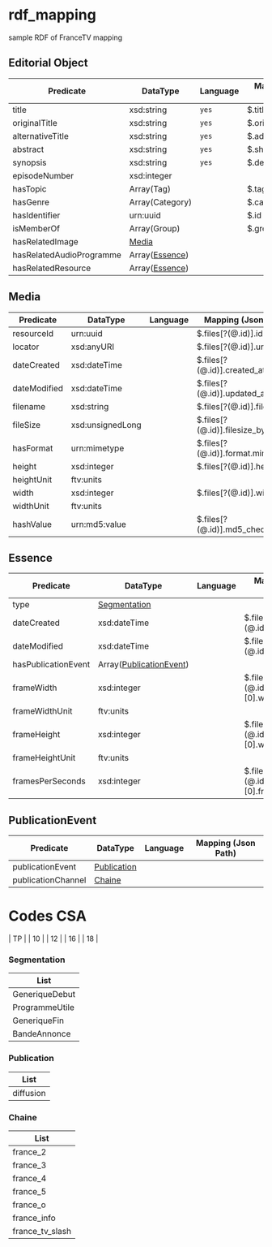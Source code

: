 # rdf_mapping
sample RDF of FranceTV mapping


## Editorial Object
| Predicate | DataType | Language | Mapping (Json Path) |
| ------------- | ------------- | ------------- |------------- |
| title | xsd:string | `yes` | $.title |
| originalTitle | xsd:string | `yes` | $.original_title |
| alternativeTitle | xsd:string | `yes` | $.additional_title |
| abstract | xsd:string | `yes` | $.short_description |
| synopsis | xsd:string | `yes` | $.description |
| episodeNumber | xsd:integer |  |  |
| hasTopic | Array(Tag) |  | $.tags[*].id |
| hasGenre | Array(Category) |  | $.category[*].id |
| hasIdentifier | urn:uuid |  | $.id |
| isMemberOf | Array(Group) |  | $.groups |
| hasRelatedImage | [Media](#media) | |
| hasRelatedAudioProgramme | Array([Essence](#essence)) | | |
| hasRelatedResource | Array([Essence](#essence)) | | |

## Media
| Predicate | DataType | Language | Mapping (Json Path) |
| ------------- | ------------- | ------------- |------------- |
| resourceId | urn:uuid | | $.files[?(@.id)].id |
| locator | xsd:anyURI | | $.files[?(@.id)].url |
| dateCreated | xsd:dateTime | | $.files[?(@.id)].created_at |
| dateModified | xsd:dateTime | | $.files[?(@.id)].updated_at |
| filename | xsd:string |  | $.files[?(@.id)].filename |
| fileSize | xsd:unsignedLong |  | $.files[?(@.id)].filesize_bytes |
| hasFormat | urn:mimetype |  | $.files[?(@.id)].format.mime_type |
| height | xsd:integer | | $.files[?(@.id)].height |
| heightUnit | ftv:units | | |
| width | xsd:integer | | $.files[?(@.id)].width |
| widthUnit | ftv:units | | |
| hashValue | urn:md5:value | | $.files[?(@.id)].md5_checksum |

## Essence
| Predicate | DataType | Language | Mapping (Json Path) |
| ------------- | ------------- | ------------- |------------- |
| type | [Segmentation](#Segmentation) | | |
| dateCreated | xsd:dateTime | | $.files[?(@.id)].created_at |
| dateModified | xsd:dateTime | | $.files[?(@.id)].updated_at |
| hasPublicationEvent | Array([PublicationEvent](#publicationevent)) | | |
| frameWidth | xsd:integer | | $.files[?(@.id)].video_tracks.[0].width |
| frameWidthUnit | ftv:units | | |
| frameHeight | xsd:integer | | $.files[?(@.id)].video_tracks.[0].width |
| frameHeightUnit | ftv:units | | |
| framesPerSeconds | xsd:integer | | $.files[?(@.id)].video_tracks.[0].frame_rate_fps |

## PublicationEvent
| Predicate | DataType | Language | Mapping (Json Path) |
| ------------- | ------------- | ------------- |------------- |
| publicationEvent | [Publication](#Publication) | | |
| publicationChannel | [Chaine](#Chaine) | | |

# Codes CSA
| TP |
| 10 |
| 12 |
| 16 |
| 18 |

### Segmentation
| List |
| ---- |
| GeneriqueDebut |
| ProgrammeUtile |
| GeneriqueFin |
| BandeAnnonce |

### Publication
| List |
| ---- |
| diffusion |

### Chaine
| List |
| ---- |
| france_2 |
| france_3 |
| france_4 |
| france_5 |
| france_o |
| france_info |
| france_tv_slash |

